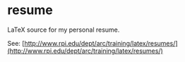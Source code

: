 # resume
LaTeX source for my personal resume.

See: [http://www.rpi.edu/dept/arc/training/latex/resumes/](http://www.rpi.edu/dept/arc/training/latex/resumes/)

